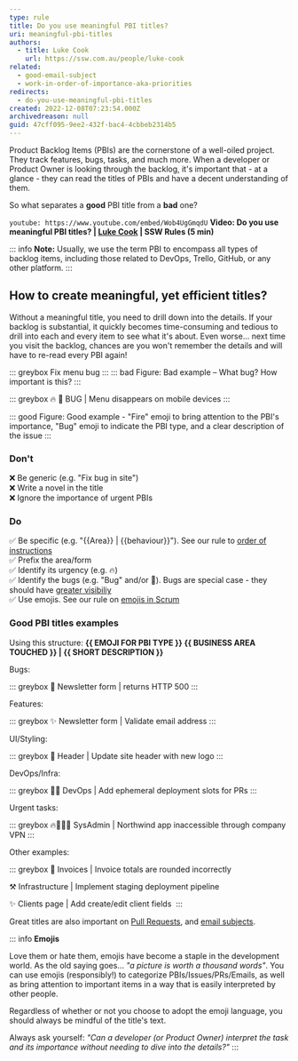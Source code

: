 ```yaml
---
type: rule
title: Do you use meaningful PBI titles?
uri: meaningful-pbi-titles
authors:
  - title: Luke Cook
    url: https://ssw.com.au/people/luke-cook
related:
  - good-email-subject
  - work-in-order-of-importance-aka-priorities
redirects:
  - do-you-use-meaningful-pbi-titles
created: 2022-12-08T07:23:54.000Z
archivedreason: null
guid: 47cff095-9ee2-432f-bac4-4cbbeb2314b5
---
```


Product Backlog Items (PBIs) are the cornerstone of a well-oiled project. They track features, bugs, tasks, and much more. When a developer or Product Owner is looking through the backlog, it's important that - at a glance - they can read the titles of PBIs and have a decent understanding of them.

So what separates a **good** PBI title from a **bad** one?

<!--endintro-->

`youtube: https://www.youtube.com/embed/Wob4UgGmqdU`
**Video: Do you use meaningful PBI titles? | [Luke Cook](https://ssw.com.au/people/luke-cook/) | SSW Rules (5 min)**

::: info
**Note:** Usually, we use the term PBI to encompass all types of backlog items, including those related to DevOps, Trello, GitHub, or any other platform.
:::

## How to create meaningful, yet efficient titles?

Without a meaningful title, you need to drill down into the details. If your backlog is substantial, it quickly becomes time-consuming and tedious to drill into each and every item to see what it's about. Even worse... next time you visit the backlog, chances are you won't remember the details and will have to re-read every PBI again!

::: greybox
Fix menu bug
:::
::: bad
Figure: Bad example – What bug? How important is this?
:::

::: greybox
🔥 🐛 BUG | Menu disappears on mobile devices
:::

::: good
Figure: Good example - "Fire" emoji to bring attention to the PBI's importance, "Bug" emoji to indicate the PBI type, and a clear description of the issue
:::

### Don't

❌ Be generic (e.g. "Fix bug in site")  
❌ Write a novel in the title  
❌ Ignore the importance of urgent PBIs

### Do

✅ Be specific (e.g. "{{Area}} | {{behaviour}}"). See our rule to [order of instructions](/use-the-right-order-of-instructions)   
✅ Prefix the area/form  
✅ Identify its urgency (e.g. 🔥)  
✅ Identify the bugs (e.g. "Bug" and/or 🐛). Bugs are special case - they should have [greater visibiliy](/management-do-you-fix-bugs-first)  
✅ Use emojis. See our rule on [emojis in Scrum](/which-emojis-to-use-in-scrum)


### Good PBI titles examples

Using this structure: **{{ EMOJI FOR PBI TYPE }} {{ BUSINESS AREA TOUCHED }} | {{ SHORT DESCRIPTION }}**

Bugs:

::: greybox
🐛 Newsletter form | returns HTTP 500
:::

Features:

::: greybox
✨ Newsletter form | Validate email address
:::

UI/Styling:

::: greybox
💄 Header | Update site header with new logo
:::

DevOps/Infra:

::: greybox
👷‍♂️ DevOps | Add ephemeral deployment slots for PRs
:::

Urgent tasks:

::: greybox
🔥🐛👷‍♂️ SysAdmin | Northwind app inaccessible through company VPN
:::
  
Other examples:

::: greybox
🐛 Invoices | Invoice totals are rounded incorrectly  
  
⚒️ Infrastructure | Implement staging deployment pipeline 

✨ Clients page | Add create/edit client fields 
:::

Great titles are also important on [Pull Requests](/write-a-good-pull-request/#1-write-a-concise-and-self-explanatory-title), and [email subjects](/good-email-subject).

::: info
**Emojis** 

Love them or hate them, emojis have become a staple in the development world. As the old saying goes... _"a picture is worth a thousand words"_. You can use emojis (responsibly!) to categorize PBIs/Issues/PRs/Emails, as well as bring attention to important items in a way that is easily interpreted by other people.

Regardless of whether or not you choose to adopt the emoji language, you should always be mindful of the title's text. 

Always ask yourself: _"Can a developer (or Product Owner) interpret the task and its importance without needing to dive into the details?"_
:::
